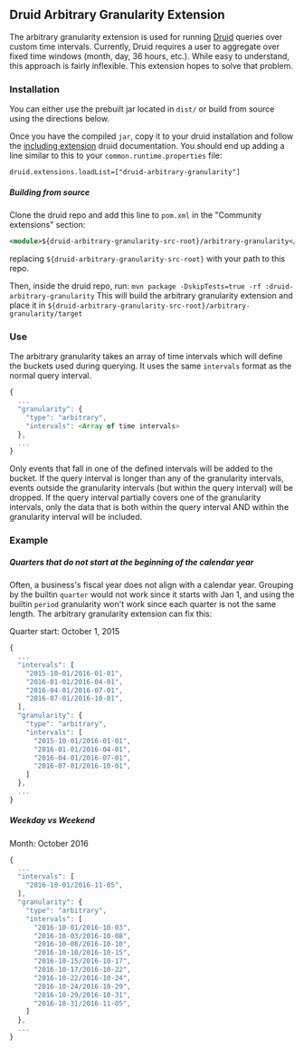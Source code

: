 ## Druid Arbitrary Granularity Extension
The arbitrary granularity extension is used for running [Druid](http://druid.io/)
queries over custom time intervals. Currently, Druid requires a user to
aggregate over fixed time windows (month, day, 36 hours, etc.). While easy to
understand, this approach is fairly inflexible. This extension hopes to solve
that problem.


### Installation
You can either use the prebuilt jar located in `dist/` or build from source
using the directions below.

Once you have the compiled `jar`, copy it to your druid installation and
follow the
[including extension](http://druid.io/docs/latest/operations/including-extensions.html)
druid documentation. You should end up adding a line similar to this to your
`common.runtime.properties` file:

`druid.extensions.loadList=["druid-arbitrary-granularity"]`

##### Building from source
Clone the druid repo and add this line to `pom.xml` in the "Community extensions"
section:

```xml
<module>${druid-arbitrary-granularity-src-root}/arbitrary-granularity</module>
```
replacing `${druid-arbitrary-granularity-src-root}` with your path to this
repo.

Then, inside the druid repo, run:
`mvn package -DskipTests=true -rf :druid-arbitrary-granularity`
This will build the arbitrary granularity extension and place it in
`${druid-arbitrary-granularity-src-root}/arbitrary-granularity/target`


### Use
The arbitrary granularity takes an array of time intervals which will define
the buckets used during querying. It uses the same `intervals` format as the
normal query interval.
```javascript
{
  ...
  "granularity": {
    "type": "arbitrary",
    "intervals": <Array of time intervals>
  },
  ...
}
```

Only events that fall in one of the defined intervals will be added to the
bucket. If the query interval is longer than any of the granularity intervals,
events outside the granularity intervals (but within the query interval) will
be dropped. If the query interval partially covers one of the granularity
intervals, only the data that is both within the query interval AND within the
granularity interval will be included.

### Example

##### Quarters that do not start at the beginning of the calendar year
Often, a business's fiscal year does not align with a calendar year.
Grouping by the builtin `quarter` would not work since it starts with
Jan 1, and using the builtin `period` granularity won't work since
each quarter is not the same length. The arbitrary granularity extension
can fix this:

Quarter start: October 1, 2015
```javascript
{
  ...
  "intervals": [
    "2015-10-01/2016-01-01",
    "2016-01-01/2016-04-01",
    "2016-04-01/2016-07-01",
    "2016-07-01/2016-10-01",
  ],
  "granularity": {
    "type": "arbitrary",
    "intervals": [
      "2015-10-01/2016-01-01",
      "2016-01-01/2016-04-01",
      "2016-04-01/2016-07-01",
      "2016-07-01/2016-10-01",
    ]
  },
  ...
}
```

##### Weekday vs Weekend
Month: October 2016
```javascript
{
  ...
  "intervals": [
    "2016-10-01/2016-11-05",
  ],
  "granularity": {
    "type": "arbitrary",
    "intervals": [
      "2016-10-01/2016-10-03",
      "2016-10-03/2016-10-08",
      "2016-10-08/2016-10-10",
      "2016-10-10/2016-10-15",
      "2016-10-15/2016-10-17",
      "2016-10-17/2016-10-22",
      "2016-10-22/2016-10-24",
      "2016-10-24/2016-10-29",
      "2016-10-29/2016-10-31",
      "2016-10-31/2016-11-05",
    ]
  },
  ...
}
```
